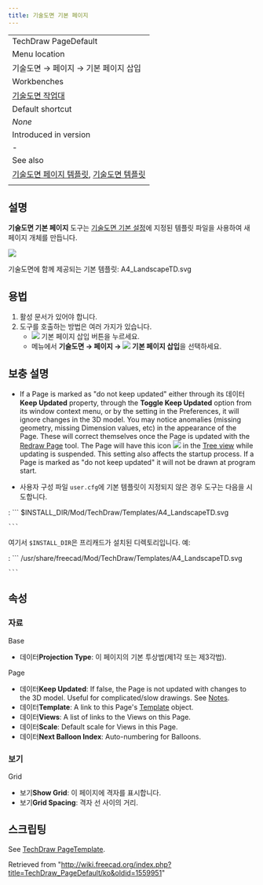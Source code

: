 ```yaml
---
title: 기술도면 기본 페이지
---
```


|                                                                                                                                                   |
| ------------------------------------------------------------------------------------------------------------------------------------------------- |
| TechDraw PageDefault                                                                                                                              |
| Menu location                                                                                                                                     |
| 기술도면 → 페이지 → 기본 페이지 삽입                                                                                                              |
| Workbenches                                                                                                                                       |
| [기술도면 작업대](/TechDraw_Workbench/ko "TechDraw Workbench/ko")                                                                                 |
| Default shortcut                                                                                                                                  |
| _None_                                                                                                                                            |
| Introduced in version                                                                                                                             |
| -                                                                                                                                                 |
| See also                                                                                                                                          |
| [기술도면 페이지 템플릿](/TechDraw_PageTemplate/ko "TechDraw PageTemplate/ko"), [기술도면 템플릿](/TechDraw_Templates/ko "TechDraw Templates/ko") |
|                                                                                                                                                   |

## 설명

**기술도면 기본 페이지** 도구는 [기술도면 기본 설정](/TechDraw_Preferences/ko "TechDraw Preferences/ko")에 지정된 템플릿 파일을 사용하여 새 페이지 개체를 만듭니다.

![](/images/A4_LandscapeTD.svg)

기술도면에 함께 제공되는 기본 템플릿: A4_LandscapeTD.svg

## 용법

1. 활성 문서가 있어야 합니다.
2. 도구를 호출하는 방법은 여러 가지가 있습니다.
   - ![](/images/TechDraw_PageDefault.svg) 기본 페이지 삽입 버튼을 누르세요.
   * 메뉴에서 **기술도면 → 페이지 → ![](/images/TechDraw_PageDefault.svg) 기본 페이지 삽입**을 선택하세요.

## 보충 설명

- If a Page is marked as "do not keep updated" either through its 데이터**Keep Updated** property, through the **Toggle Keep Updated** option from its window context menu, or by the setting in the Preferences, it will ignore changes in the 3D model. You may notice anomalies (missing geometry, missing Dimension values, etc) in the appearance of the Page. These will correct themselves once the Page is updated with the [Redraw Page](/TechDraw_RedrawPage "TechDraw RedrawPage") tool. The Page will have this icon ![](/images/TechDraw_Tree_Page_Unsync.svg) in the [Tree view](/Tree_view "Tree view") while updating is suspended. This setting also affects the startup process. If a Page is marked as "do not keep updated" it will not be drawn at program start.

- 사용자 구성 파일 `user.cfg`에 기본 템플릿이 지정되지 않은 경우 도구는 다음을 시도합니다.

: ```
$INSTALL_DIR/Mod/TechDraw/Templates/A4_LandscapeTD.svg

    ```

여기서 `$INSTALL_DIR`은 프리캐드가 설치된 디렉토리입니다. 예:

: ```
/usr/share/freecad/Mod/TechDraw/Templates/A4_LandscapeTD.svg

    ```

## 속성

### 자료

Base

- 데이터**Projection Type**: 이 페이지의 기본 투상법(제1각 또는 제3각법).

Page

- 데이터**Keep Updated**: If false, the Page is not updated with changes to the 3D model. Useful for complicated/slow drawings. See [Notes](#Notes).
- 데이터**Template**: A link to this Page's [Template](/TechDraw_Templates "TechDraw Templates") object.
- 데이터**Views**: A list of links to the Views on this Page.
- 데이터**Scale**: Default scale for Views in this Page.
- 데이터**Next Balloon Index**: Auto-numbering for Balloons.

### 보기

Grid

- 보기**Show Grid**: 이 페이지에 격자를 표시합니다.
- 보기**Grid Spacing**: 격자 선 사이의 거리.

## 스크립팅

See [TechDraw PageTemplate](/TechDraw_PageTemplate#Scripting "TechDraw PageTemplate").

Retrieved from "<http://wiki.freecad.org/index.php?title=TechDraw_PageDefault/ko&oldid=1559951>"
